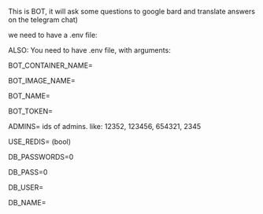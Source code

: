 This is BOT, it will ask some questions to google bard and translate answers on the telegram chat)

we need to have a .env file:

ALSO: You need to have .env file, with arguments: 

BOT_CONTAINER_NAME= 

BOT_IMAGE_NAME= 

BOT_NAME= 

BOT_TOKEN= 

ADMINS= ids of admins. like: 12352, 123456, 654321, 2345

USE_REDIS= (bool)

DB_PASSWORDS=0

DB_PASS=0

DB_USER= 

DB_NAME=
